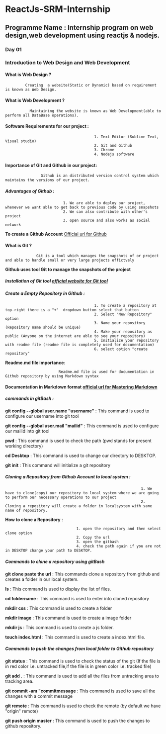 # ReactJs-SRM-Internship

## Programme Name : Internship program on web design,web development using reactjs & nodejs.

### Day 01

### Introduction to Web Design and Web Development 

#### What is Web Design ?
             Creating  a website(Static or Dynamic) based on requirement is known as Web Design.
             
#### What is Web Development ?
               Maintaining the website is known as Web Development(able to perform all DataBase operations).

#### Software Requirements for our project :
                                            1. Text Editor (Sublime Text, Visual studio)
                                            2. Git and Github
                                            3. Chrome
                                            4. Nodejs software
                                            
                                            
#### Importance of Git and Github in our project:
                    Github is an distributed version control system which maintains the versions of our project.
                    
  ##### Advantages of Github :
                              1. We are able to deploy our project, whenever we want able to get back to previous code by using snapshots
                              2. We can also contribute with other's project 
                              3. open source and also works as social network
                         
 **To create a Github Account** [Official url for Github](https://github.com/)
 
 #### What is Git ?
 
                  Git is a tool which manages the snapshots of or project and able to handle small or very large projects effictvely
                
 **Github uses tool Git to manage the snapshots of the project**
 
 
 ##### Installation of Git tool [official website for Git tool](https://git-scm.com/)
 
 
 ##### Create a Empty Repository in Github :
                                            1. To create a repository at top-right there is a "+"  dropdown button select that button
                                            2. Select "New Repository" option
                                            3. Name your repository (Repository name should be unique)
                                            4. Make your repository as public (Anyone on the internet are able to see your repository)
                                            5. Initialize your repository with readme file (readme file is completely used for documentation)
                                            6. select option "create repository"
                                       
**Readme.md file importance**: 

                            Readme.md file is used for documentation in Github repository by using Markdown syntax
                            
                            
#### Documentation in Markdown format [official url for Mastering Markdown](https://guides.github.com/features/mastering-markdown/)


##### commands in gitBash :
                        
**git config --global user.name "username"** :  This command is used to configure our username into git tool

**git config --global user.mail "mailid"**   :  This command is used to configure our mailid into git tool

**pwd** : This command is used to check the path (pwd stands for present working directory)

**cd Desktop** : This command is used to change our directory to DESKTOP.

**git init** : This command will initialize a git repository 


##### Cloning a Repository from Github Account to local system :


                                                                 1. We have to clone(copy) our repository to local system where we are going to perform our necessary operations to our project
                                                                 2. Cloning a repository will create a folder in localsystem with same name of repository.
                                                                
                                                                
  **How to clone a Repository** : 
  
                                    1. open the repository and then select clone option
                                    2. Copy the url
                                    3. open the gitbash
                                    4. check the path again if you are not in DESKTOP change your path to DESKTOP.
                                    
                                    
                                    
 ##### Commands to clone a repository using gitBash
 
 
 **git clone paste the url** : This commands clone a repository from github and creates a folder in our local system.
 
 **ls** : This command is used to display the list of files.
 
**cd foldername** : This command is used to enter into cloned repository

**mkdir css** : This command is used to create a folder

**mkdir image** : This command is used to create a image folder

**mkdir js** : This command is used to create a js folder.

**touch index.html** : This command is used to create a index.html file.


##### Commands to push the changes from local folder to Github repository 


**git status** : This command is used to check the status of the git (If the file is in red color i.e. untracked file,if the file is in green color i.e. tracked file)

**git add .** : This command is used to add all the files from untracking area to tracking area.

**git commit -am "commitmessage** : This command is used to save all the changes with a commit message

**git remote** : This command is used to check the remote (by default we have "origin" remote)

**git push origin master** : This command is used to push the changes to github repository.
                
